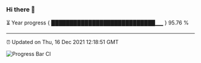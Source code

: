 ### Hi there 👋

⏳ Year progress { ████████████████████████████▁▁ } 95.76 %

---

⏰ Updated on Thu, 16 Dec 2021 12:18:51 GMT

![Progress Bar CI](https://github.com/liununu/liununu/workflows/Progress%20Bar%20CI/badge.svg)
